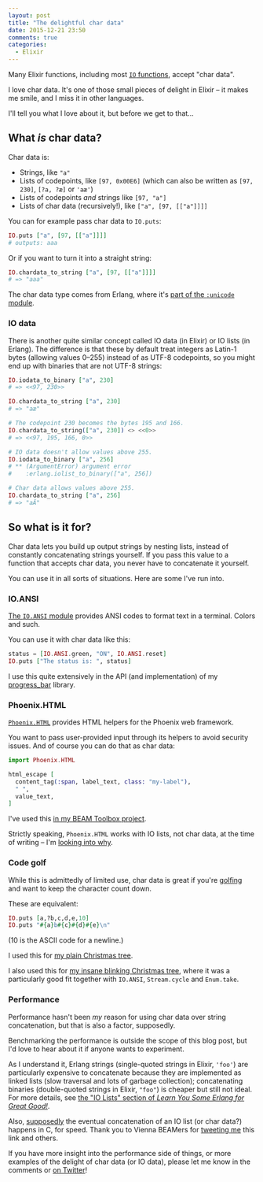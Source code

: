 ```yaml
---
layout: post
title: "The delightful char data"
date: 2015-12-21 23:50
comments: true
categories:
  - Elixir
---
```


Many Elixir functions, including most [`IO` functions](http://elixir-lang.org/docs/master/elixir/IO.html), accept "char data".

I love char data. It's one of those small pieces of delight in Elixir – it makes me smile, and I miss it in other languages.

I'll tell you what I love about it, but before we get to that…


## What *is* char data?

Char data is:

* Strings, like `"a"`
* Lists of codepoints, like `[97, 0x00E6]` (which can also be written as `[97, 230]`, `[?a, ?æ]` or `'aæ'`)
* Lists of codepoints *and* strings like `[97, "a"]`
* Lists of char data (recursively!), like `["a", [97, [["a"]]]]`

You can for example pass char data to `IO.puts`:

``` elixir linenos:false
IO.puts ["a", [97, [["a"]]]]
# outputs: aaa
```

Or if you want to turn it into a straight string:

``` elixir linenos:false
IO.chardata_to_string ["a", [97, [["a"]]]]
# => "aaa"
```

The char data type comes from Erlang, where it's [part of the `:unicode` module](http://www.erlang.org/doc/man/unicode.html#type-chardata).

### IO data

There is another quite similar concept called IO data (in Elixir) or IO lists (in Erlang). The difference is that these by default treat integers as Latin-1 bytes (allowing values 0–255) instead of as UTF-8 codepoints, so you might end up with binaries that are not UTF-8 strings:

``` elixir linenos:false
IO.iodata_to_binary ["a", 230]
# => <<97, 230>>

IO.chardata_to_string ["a", 230]
# => "aæ"

# The codepoint 230 becomes the bytes 195 and 166.
IO.chardata_to_string(["a", 230]) <> <<0>>
# => <<97, 195, 166, 0>>

# IO data doesn't allow values above 255.
IO.iodata_to_binary ["a", 256]
# ** (ArgumentError) argument error
#    :erlang.iolist_to_binary(["a", 256])

# Char data allows values above 255.
IO.chardata_to_string ["a", 256]
# => "aĀ"
```


## So what is it for?

Char data lets you build up output strings by nesting lists, instead of constantly concatenating strings yourself. If you pass this value to a function that accepts char data, you never have to concatenate it yourself.

You can use it in all sorts of situations. Here are some I've run into.

### IO.ANSI

[The `IO.ANSI` module](http://elixir-lang.org/docs/master/elixir/IO.ANSI.html) provides ANSI codes to format text in a terminal. Colors and such.

You can use it with char data like this:

``` elixir linenos:false
status = [IO.ANSI.green, "ON", IO.ANSI.reset]
IO.puts ["The status is: ", status]
```

I use this quite extensively in the API (and implementation) of my [progress_bar](https://github.com/henrik/progress_bar) library.

### Phoenix.HTML

[`Phoenix.HTML`](http://hexdocs.pm/phoenix_html/Phoenix.HTML.html) provides HTML helpers for the Phoenix web framework.

You want to pass user-provided input through its helpers to avoid security issues. And of course you can do that as char data:

``` elixir linenos:false
import Phoenix.HTML

html_escape [
  content_tag(:span, label_text, class: "my-label"),
  " ",
  value_text,
]
```

I've used this [in my BEAM Toolbox project](https://github.com/henrik/toolbox/blob/57080bf0a390772554712786ee3cd6e31d8224b9/web/views/package_view.ex#L23-L27).

Strictly speaking, `Phoenix.HTML` works with IO lists, not char data, at the time of writing – I'm [looking into why](https://github.com/phoenixframework/phoenix_html/issues/53).

### Code golf

While this is admittedly of limited use, char data is great if you're [golfing](http://elixirgolf.com) and want to keep the character count down.

These are equivalent:

``` elixir linenos:false
IO.puts [a,?b,c,d,e,10]
IO.puts "#{a}b#{c}#{d}#{e}\n"
```

(10 is the ASCII code for a newline.)

I used this for [my plain Christmas tree](https://github.com/emson/elixirgolf/issues/3#issuecomment-162034222).

I also used this for [my insane blinking Christmas tree](https://github.com/emson/elixirgolf/issues/3#issuecomment-162289777), where it was a particularly good fit together with `IO.ANSI`, `Stream.cycle` and `Enum.take`.

### Performance

Performance hasn't been *my* reason for using char data over string concatenation, but that is also a factor, supposedly.

Benchmarking the performance is outside the scope of this blog post, but I'd love to hear about it if anyone wants to experiment.

As I understand it, Erlang strings (single-quoted strings in Elixir, `'foo'`) are particularly expensive to concatenate because they are implemented as linked lists (slow traversal and lots of garbage collection); concatenating binaries (double-quoted strings in Elixir, `"foo"`) is cheaper but still not ideal. For more details, see [the "IO Lists" section of *Learn You Some Erlang for Great Good!*](http://learnyousomeerlang.com/buckets-of-sockets#io-lists).

Also, [supposedly](http://jlouisramblings.blogspot.co.at/2009/01/common-erlang-misconceptions.html) the eventual concatenation of an IO list (or char data?) happens in C, for speed. Thank you to Vienna BEAMers for [tweeting me](https://twitter.com/viennabeamers/status/679200848958857216) this link and others.

If you have more insight into the performance side of things, or more examples of the delight of char data (or IO data), please let me know in the comments or [on Twitter](https://twitter.com/henrik)!
